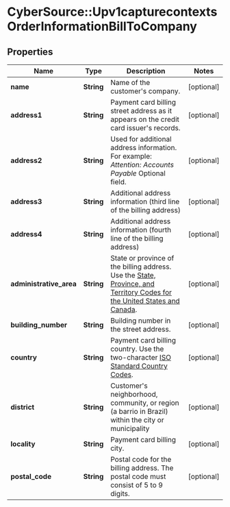 # CyberSource::Upv1capturecontextsOrderInformationBillToCompany

## Properties
Name | Type | Description | Notes
------------ | ------------- | ------------- | -------------
**name** | **String** | Name of the customer&#39;s company. | [optional] 
**address1** | **String** | Payment card billing street address as it appears on the credit card issuer&#39;s records.  | [optional] 
**address2** | **String** | Used for additional address information. For example: _Attention: Accounts Payable_ Optional field.  | [optional] 
**address3** | **String** | Additional address information (third line of the billing address) | [optional] 
**address4** | **String** | Additional address information (fourth line of the billing address)  | [optional] 
**administrative_area** | **String** | State or province of the billing address. Use the [State, Province, and Territory Codes for the United States and Canada](https://developer.cybersource.com/library/documentation/sbc/quickref/states_and_provinces.pdf).  | [optional] 
**building_number** | **String** | Building number in the street address.  | [optional] 
**country** | **String** | Payment card billing country. Use the two-character [ISO Standard Country Codes](http://apps.cybersource.com/library/documentation/sbc/quickref/countries_alpha_list.pdf).  | [optional] 
**district** | **String** | Customer&#39;s neighborhood, community, or region (a barrio in Brazil) within the city or municipality  | [optional] 
**locality** | **String** | Payment card billing city.  | [optional] 
**postal_code** | **String** | Postal code for the billing address. The postal code must consist of 5 to 9 digits.  | [optional] 


